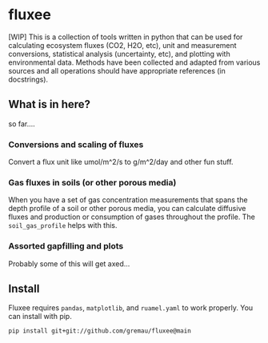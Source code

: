 # fluxee 

[WIP] This is a collection of tools written in python that can be used for 
calculating ecosystem fluxes (CO2, H2O, etc), unit and measurement conversions,
statistical analysis (uncertainty, etc), and plotting with environmental data.
Methods have been collected and adapted from various sources and all operations
should have appropriate references (in docstrings).

## What is in here?

so far....

### Conversions and scaling of fluxes

Convert a flux unit like umol/m^2/s to g/m^2/day and other fun stuff.

### Gas fluxes in soils (or other porous media)

When you have a set of gas concentration measurements that spans the depth
profile of a soil or other porous media, you can calculate diffusive fluxes
and production or consumption of gases throughout the profile. The
`soil_gas_profile` helps with this.

### Assorted gapfilling and plots

Probably some of this will get axed...

## Install

Fluxee requires `pandas`, `matplotlib`, and `ruamel.yaml` to work properly. You
can install with pip.

    pip install git+git://github.com/gremau/fluxee@main
